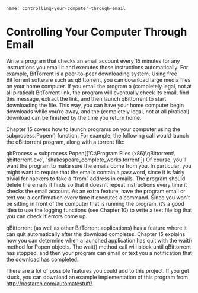 ```ngMeta
name: controlling-your-computer-through-email
```
# Controlling Your Computer Through Email
Write a program that checks an email account every 15 minutes for any instructions you email it and executes those instructions automatically. For example, BitTorrent is a peer-to-peer downloading system. Using free BitTorrent software such as qBittorrent, you can download large media files on your home computer. If you email the program a (completely legal, not at all piratical) BitTorrent link, the program will eventually check its email, find this message, extract the link, and then launch qBittorrent to start downloading the file. This way, you can have your home computer begin downloads while you’re away, and the (completely legal, not at all piratical) download can be finished by the time you return home.

Chapter 15 covers how to launch programs on your computer using the subprocess.Popen() function. For example, the following call would launch the qBittorrent program, along with a torrent file:


qbProcess = subprocess.Popen(['C:\\Program Files (x86)\\qBittorrent\\
qbittorrent.exe', 'shakespeare_complete_works.torrent'])
Of course, you’ll want the program to make sure the emails come from you. In particular, you might want to require that the emails contain a password, since it is fairly trivial for hackers to fake a “from” address in emails. The program should delete the emails it finds so that it doesn’t repeat instructions every time it checks the email account. As an extra feature, have the program email or text you a confirmation every time it executes a command. Since you won’t be sitting in front of the computer that is running the program, it’s a good idea to use the logging functions (see Chapter 10) to write a text file log that you can check if errors come up.

qBittorrent (as well as other BitTorrent applications) has a feature where it can quit automatically after the download completes. Chapter 15 explains how you can determine when a launched application has quit with the wait() method for Popen objects. The wait() method call will block until qBittorrent has stopped, and then your program can email or text you a notification that the download has completed.

There are a lot of possible features you could add to this project. If you get stuck, you can download an example implementation of this program from <span><a href="http://nostarch.com/automatestuff/">http://nostarch.com/automatestuff/</a></span>.

